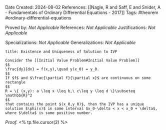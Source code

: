 Date Created: 2024-08-02
References: [[Nagle, R and Saff, E and Snider, A - Fundamentals of Ordinary Differential Equations - 2017]]
Tags: #theorem #ordinary-differential-equations 

Proved by: <i>Not Applicable</i>
References: <i>Not Applicable</i>
Justifications: <i>Not Applicable</i>

Specializations: <i>Not Applicable</i>
Generalizations: <i>Not Applicable</i>

```ad-theorem
title: Existence and Uniqueness of Solution to IVP

Consider the [[Initial Value Problem#Initial Value Problem]] 
$$
\frac{dy}{dx} = f(x,y),\quad y(x_0) = y_0.
$$
If $f$ and $\frac{\partial f}{\partial x}$ are continuous on some rectangle
$$
R = \{ (x,y): a \leq x \leq b,\ c\leq y \leq d \}\subseteq \mathbb{R}^2
$$
that contains the point $(x_0,y_0)$, then the IVP has a unique solution $\phi(x)$ in some interval $x_0-\delta < x < x_0 + \delta$, where $\delta$ is some positive number.

```

<i>Proof.</i> <% tp.file.cursor(2) %>